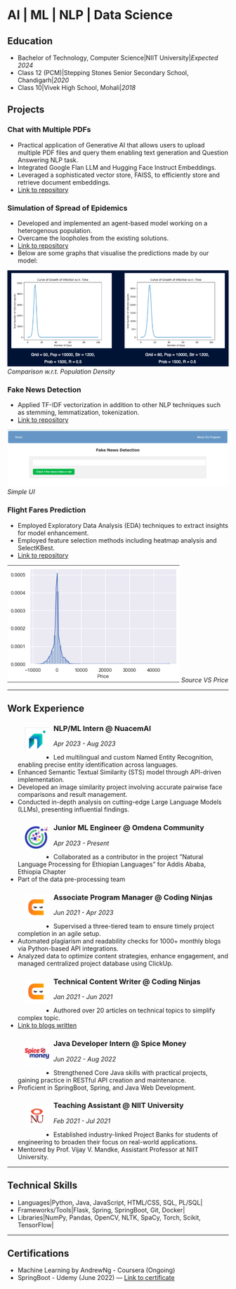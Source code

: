# AI | ML | NLP | Data Science

## Education
- Bachelor of Technology, Computer Science|NIIT University|*Expected 2024*
- Class 12 (PCM)|Stepping Stones Senior Secondary School, Chandigarh|*2020*
- Class 10|Vivek High School, Mohali|*2018*
 

## Projects
### Chat with Multiple PDFs
- Practical application of Generative AI that allows users to upload multiple PDF files and query them enabling text generation and Question Answering NLP task.
- Integrated Google Flan LLM and Hugging Face Instruct Embeddings.
- Leveraged a sophisticated vector store, FAISS, to efficiently store and retrieve document embeddings.
- [Link to repository](https://github.com/khushisharma31/ChatWithMultiplePDFs/tree/main)

### Simulation of Spread of Epidemics
- Developed and implemented an agent-based model working on a heterogenous population.
- Overcame the loopholes from the existing solutions.
- [Link to repository](https://github.com/parthdacoder/Simulation_Of_Epidemic_Using_Agent-Based-Model/tree/main)
- Below are some graphs that visualise the predictions made by our model:

![Comparison w.r.t. Population Density](assets/img/epidemic.png)
*Comparison w.r.t. Population Density*

### Fake News Detection
- Applied TF-IDF vectorization in addition to other NLP techniques such as stemming, lemmatization, tokenization.
- [Link to repository](https://github.com/khushisharma31/FakeNewsDetection)

![](assets/img/fakenews.png)
*Simple UI*


### Flight Fares Prediction
- Employed Exploratory Data Analysis (EDA) techniques to extract insights for model enhancement. 
- Employed feature selection methods including heatmap analysis and SelectKBest.
- [Link to repository](https://github.com/parthdacoder/Simulation_Of_Epidemic_Using_Agent-Based-Model/tree/main)

![](assets/img/flightfare.png)
*Source VS Price*
  

---
## Work Experience
<figure style="float: left; margin-right: 10px;">
    <img src="assets/img/nuacem.jpeg" alt="NuacemAI Logo" width="55">
</figure>

### NLP/ML Intern @ NuacemAI
*Apr 2023 - Aug 2023*

- Led multilingual and custom Named Entity Recognition, enabling precise entity identification across languages. 
- Enhanced Semantic Textual Similarity (STS) model through API-driven implementation.
- Developed an image similarity project involving accurate pairwise face comparisons and result management.
- Conducted in-depth analysis on cutting-edge Large Language Models (LLMs), presenting influential findings.

<figure style="float: left; margin-right: 10px;">
    <img src="assets/img/omdena.png" alt="Omdena Logo" width="55">
</figure>

### Junior ML Engineer @ Omdena Community
*Apr 2023 - Present*
- Collaborated as a contributor in the project ”Natural Language Processing for Ethiopian Languages” for Addis Ababa, Ethiopia Chapter 
- Part of the data pre-processing team


<figure style="float: left; margin-right: 10px;">
    <img src="assets/img/cn.jpeg" alt="CN Logo" width="55">
</figure>


### Associate Program Manager @ Coding Ninjas
*Jun 2021 - Apr 2023*
- Supervised a three-tiered team to ensure timely project completion in an agile setup.
- Automated plagiarism and readability checks for 1000+ monthly blogs via Python-based API integrations.
- Analyzed data to optimize content strategies, enhance engagement, and managed centralized project database using ClickUp.

<figure style="float: left; margin-right: 10px;">
    <img src="assets/img/cn.jpeg" alt="CN Logo" width="55">
</figure>

### Technical Content Writer @ Coding Ninjas 
*Jan 2021 - Jun 2021*
- Authored over 20 articles on technical topics to simplify complex topic.
- [Link to blogs written](https://linktr.ee/khushisharma31)

<figure style="float: left; margin-right: 10px;">
    <img src="assets/img/spicemoney.jpeg" alt="Spice Money Logo" width="55">
</figure>

### Java Developer Intern @ Spice Money 
*Jun 2022 - Aug 2022*
- Strengthened Core Java skills with practical projects, gaining practice in RESTful API creation and maintenance.
- Proficient in SpringBoot, Spring, and Java Web Development.

<figure style="float: left; margin-right: 10px;">
    <img src="assets/img/nu.png" alt="NIIT Logo" width="55">
</figure>

### Teaching Assistant @ NIIT University
*Feb 2021 - Jul 2021*

- Established industry-linked Project Banks for students of engineering to broaden their focus on real-world
applications.
- Mentored by Prof. Vijay V. Mandke, Assistant Professor at NIIT University.


---


## Technical Skills
- Languages|Python, Java, JavaScript, HTML/CSS, SQL, PL/SQL|
- Frameworks/Tools|Flask, Spring, SpringBoot, Git, Docker|
- Libraries|NumPy, Pandas, OpenCV, NLTK, SpaCy, Torch, Scikit, TensorFlow|

---

## Certifications
- Machine Learning by AndrewNg - Coursera (Ongoing) 
- SpringBoot - Udemy (June 2022) — [Link to certificate](https://www.udemy.com/certificate/UC-8dba34a7-bf52-42c6-a910-7f771463d2e4/)
